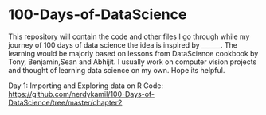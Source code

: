 # 100-Days-of-DataScience

This repository will contain the code and other files I go through while my journey of 100 days of data science the idea
is inspired by ______. The learning would be majorly based on lessons from DataScience cookbook by Tony, Benjamin,Sean
and Abhijit.
I usually work on computer vision projects and thought of learning data science on my own. Hope its helpful.

Day 1: Importing and Exploring data on R
Code: https://github.com/nerdykamil/100-Days-of-DataScience/tree/master/chapter2




